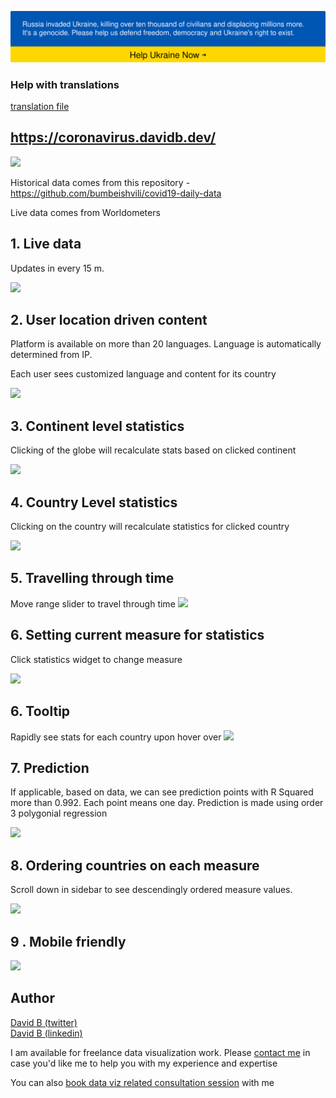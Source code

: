 [![SWUbanner](https://raw.githubusercontent.com/vshymanskyy/StandWithUkraine/main/banner2-direct.svg)](https://github.com/vshymanskyy/StandWithUkraine/blob/main/docs/README.md)


### Help with translations

[translation file](https://github.com/bumbeishvili/coronavirus.davidb.dev/blob/master/translate.csv)


## https://coronavirus.davidb.dev/

<a href="https://coronavirus.davidb.dev">
  <img src="https://user-images.githubusercontent.com/6873202/77321424-9b9cfe80-6d2b-11ea-9466-99b0c0531037.png" />
</a>


<br/>


Historical data comes from this repository - https://github.com/bumbeishvili/covid19-daily-data 

Live data comes from Worldometers


## 1. Live data 
Updates in every 15 m.

![](https://user-images.githubusercontent.com/6873202/77314367-f714bf80-6d1e-11ea-9da1-4694186a108b.png)

## 2. User location driven content

Platform is available on more than 20 languages. Language is automatically determined from IP.

Each user sees customized language and content for its country 

![](https://user-images.githubusercontent.com/6873202/77313669-b5374980-6d1d-11ea-9196-012e31bbb069.gif)

## 3. Continent level statistics
Clicking of the globe will recalculate stats based on clicked continent

![](https://user-images.githubusercontent.com/6873202/77314208-a3a27180-6d1e-11ea-9daa-daadd2f95546.gif)

## 4. Country Level statistics

Clicking on the country will recalculate statistics for clicked country

![](https://user-images.githubusercontent.com/6873202/77314594-638fbe80-6d1f-11ea-88de-3786bb96e151.gif)

## 5. Travelling through time

Move range slider to travel through time
![](https://user-images.githubusercontent.com/6873202/77315554-2f1d0200-6d21-11ea-94b7-d6f5a97134f9.gif)

## 6. Setting current measure for statistics
Click statistics widget to change measure

![](https://user-images.githubusercontent.com/6873202/77315950-edd92200-6d21-11ea-9a84-6b958c5c6f77.gif)

## 6. Tooltip

Rapidly see stats for each country upon hover over
![](https://user-images.githubusercontent.com/6873202/77316754-68567180-6d23-11ea-8083-ee20986485d0.gif)

## 7. Prediction
If applicable, based on data, we can see prediction points with R Squared more than 0.992. Each point means one day. Prediction is made using order 3 polygonial regression 

![](https://user-images.githubusercontent.com/6873202/77316788-77d5ba80-6d23-11ea-9b88-e105ced80b86.png)

## 8. Ordering countries on each measure 
Scroll down  in sidebar to see descendingly ordered measure values. 

![](https://user-images.githubusercontent.com/6873202/77317157-19f5a280-6d24-11ea-81f0-04a504d00a68.gif)

## 9 . Mobile friendly

![](https://user-images.githubusercontent.com/6873202/77318444-8376b080-6d26-11ea-87f1-0b0b447b2252.gif)



## Author
 [David   B (twitter)](https://twitter.com/dbumbeishvili)  
 [David   B (linkedin)](https://www.linkedin.com/in/bumbeishvili/)  

I am available for freelance data visualization work. Please [contact me](https://davidb.dev/about) in case you'd like me to help you with my experience and expertise

You can also [book data viz related consultation session](https://www.fiverr.com/share/4XxG21) with me
